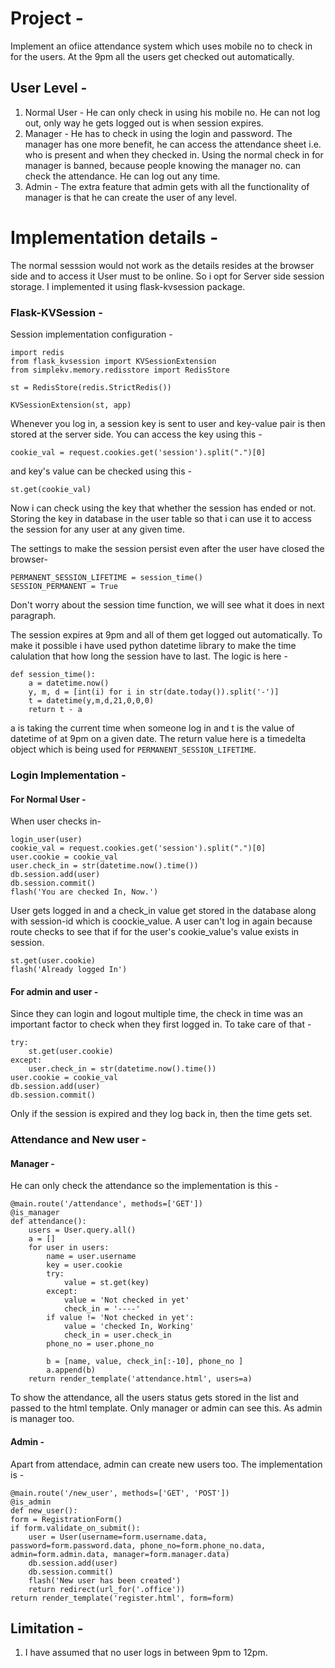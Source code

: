 # Project - 

Implement an ofiice attendance system which uses mobile no to check in for the users. At the 9pm all the users get checked out
automatically.


## User Level - 

1. Normal User - He can only check in using his mobile no. He can not log out, only way he gets logged out is when session expires.
2. Manager - He has to check in using the login and password. The manager has one more benefit, he can access the attendance sheet
i.e. who is present and when they checked in. Using the normal check in for manager is banned, because people knowing the manager no.
can check the attendance. He can log out any time. 
3. Admin - The extra feature that admin gets with all the functionality of manager is that he can create the user of any level.

# Implementation details - 

The normal sesssion would not work as the details resides at the browser side and to access it User must to be online.
So i opt for Server side session storage. I implemented it using flask-kvsession package.

### Flask-KVSession - 
Session implementation configuration - 
```
import redis
from flask_kvsession import KVSessionExtension
from simplekv.memory.redisstore import RedisStore

st = RedisStore(redis.StrictRedis())

KVSessionExtension(st, app)

```
Whenever you log in, a session key is sent to user and key-value pair is then stored at the server side.
You can access the key using this - 
```
cookie_val = request.cookies.get('session').split(".")[0]
```
and key's value can be checked using this -
```
st.get(cookie_val)
```
Now i can check using the key that whether the session has ended or not. Storing the key in database in the user table so that i can
use it to access the session for any user at any given time.

The settings to make the session persist even after the user have closed the browser-
```
PERMANENT_SESSION_LIFETIME = session_time()
SESSION_PERMANENT = True
```
Don't worry about the session time function, we will see what it does in next paragraph.

The session expires at 9pm and all of them get logged out automatically. To make it possible i have used python datetime library to
make the time calulation that how long the session have to last. The logic is here - 
```
def session_time():
	a = datetime.now()
	y, m, d = [int(i) for i in str(date.today()).split('-')]
	t = datetime(y,m,d,21,0,0,0)
	return t - a
```
a is taking the current time when someone log in and t is the value of datetime of at 9pm on a given date.
The return value here is a timedelta object which is being used for ```PERMANENT_SESSION_LIFETIME```.

### Login Implementation - 
#### For Normal User - 
When user checks in-
```
login_user(user)
cookie_val = request.cookies.get('session').split(".")[0]
user.cookie = cookie_val
user.check_in = str(datetime.now().time())
db.session.add(user)
db.session.commit()
flash('You are checked In, Now.')
```
User gets logged in and a check_in value get stored in the database along with session-id which is coockie_value. A user can't log in
again because route checks to see that if for the user's cookie_value's value exists in session.
```
st.get(user.cookie)
flash('Already logged In')
```
#### For admin and user - 
Since they can login and logout multiple time, the check in time was an important factor to check when they first logged in. To take
care of that -
```
try:
	st.get(user.cookie)
except:
	user.check_in = str(datetime.now().time())
user.cookie = cookie_val
db.session.add(user)
db.session.commit() 
```
Only if the session is expired and they log back in, then the time gets set.

### Attendance and New user - 
#### Manager - 
He can only check the attendance so the implementation is this - 
```
@main.route('/attendance', methods=['GET'])
@is_manager
def attendance():
	users = User.query.all()
	a = []
	for user in users:
		name = user.username
		key = user.cookie
		try:
			value = st.get(key)
		except:
			value = 'Not checked in yet'
			check_in = '----'
		if value != 'Not checked in yet':
			value = 'checked In, Working'
			check_in = user.check_in
		phone_no = user.phone_no

		b = [name, value, check_in[:-10], phone_no ]
		a.append(b)
	return render_template('attendance.html', users=a)
```

To show the attendance, all the users status gets stored in the list and passed to the html template. Only manager or admin can see
this. As admin is manager too.

#### Admin - 
Apart from attendace, admin can create new users too. The implementation is - 
```
@main.route('/new_user', methods=['GET', 'POST'])
@is_admin
def new_user():
form = RegistrationForm()
if form.validate_on_submit():
	user = User(username=form.username.data, password=form.password.data, phone_no=form.phone_no.data, admin=form.admin.data, manager=form.manager.data)
	db.session.add(user)
	db.session.commit()
	flash('New user has been created')
	return redirect(url_for('.office'))
return render_template('register.html', form=form)
 ```
 
## Limitation - 
1. I have assumed that no user logs in between 9pm to 12pm.
